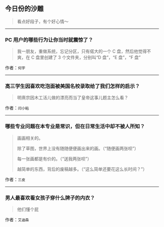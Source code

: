 ## 今日份的沙雕

> 看点好段子，有个好心情～


 
---

### PC 用户的哪些行为让你当时就震惊了？

> 我一朋友，重做系统，忘记分区，只有偌大的一个 C 盘，然后他觉得不爽，在 C 盘里创建了 3 个文件夹，分别叫“D 盘”，“E 盘”，“F 盘”


作者：`何宇`

---

### 高三学生因喜欢吃泡面被美国名校录取给了我们怎样的启示？

> 明熹宗因木工活儿做的漂亮而当了皇帝这事儿题主怎么看？


作者：`闫小粘`

---

### 哪些专业问题在本专业是常识，但在日常生活中却不被人所知？

> 画画相关的。
> 
> 除了草图，世界上没有随随便便画出来的画。（“随便画两张呗”）
> 
> 每一张画都是有价的。（“送我两张呗”）
> 
> 越简单的东西，背后的废稿越多。（“这么简单还要花这么长时间？”）


作者：`三皮`

---

### 男人最喜欢看女孩子穿什么牌子的内衣？

> 他们懂个屁


作者：`艾迪森`